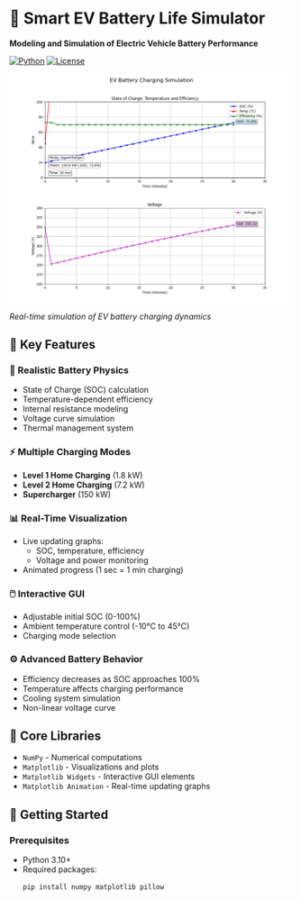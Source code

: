 


   # 🔋 Smart EV Battery Life Simulator  
**Modeling and Simulation of Electric Vehicle Battery Performance**  

[![Python](https://img.shields.io/badge/Python-3.10%2B-blue.svg)](https://python.org)
[![License](https://img.shields.io/badge/License-MIT-green.svg)](LICENSE)

![Simulation Demo](simulation_frames/final_state_20250615_150551.png)  
*Real-time simulation of EV battery charging dynamics*

## 🌟 Key Features

### 🔬 Realistic Battery Physics
- State of Charge (SOC) calculation
- Temperature-dependent efficiency
- Internal resistance modeling
- Voltage curve simulation
- Thermal management system

### ⚡ Multiple Charging Modes
- **Level 1 Home Charging** (1.8 kW)
- **Level 2 Home Charging** (7.2 kW)
- **Supercharger** (150 kW)

### 📊 Real-Time Visualization
- Live updating graphs:
  - SOC, temperature, efficiency
  - Voltage and power monitoring
- Animated progress (1 sec = 1 min charging)

### 🖱️ Interactive GUI
- Adjustable initial SOC (0-100%)
- Ambient temperature control (-10°C to 45°C)
- Charging mode selection

### ⚙️ Advanced Battery Behavior
- Efficiency decreases as SOC approaches 100%
- Temperature affects charging performance
- Cooling system simulation
- Non-linear voltage curve

## 🧰 Core Libraries
- `NumPy` - Numerical computations
- `Matplotlib` - Visualizations and plots
- `Matplotlib Widgets` - Interactive GUI elements
- `Matplotlib Animation` - Real-time updating graphs

## 🚀 Getting Started

### Prerequisites
- Python 3.10+
- Required packages:  
  ```bash
  pip install numpy matplotlib pillow
